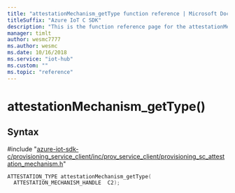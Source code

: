 ```yaml
---                             
title: "attestationMechanism_getType function reference | Microsoft Docs" 
titleSuffix: "Azure IoT C SDK"            
description: "This is the function reference page for the attestationMechanism_getType() function in the Azure IoT C SDK. This SDK is used with Azure IoT Hub and Azure IoT Hub Device Provisioning Service"            
manager: timlt                 
author: wesmc7777              
ms.author: wesmc               
ms.date: 10/16/2018                    
ms.service: "iot-hub"             
ms.custom: ""                
ms.topic: "reference"        
---                            
```


# attestationMechanism_getType()

## Syntax

\#include "[azure-iot-sdk-c/provisioning_service_client/inc/prov_service_client/provisioning_sc_attestation_mechanism.h](../provisioning-sc-attestation-mechanism-h.md)"  
```C
ATTESTATION_TYPE attestationMechanism_getType(
  ATTESTATION_MECHANISM_HANDLE  C2);
```

